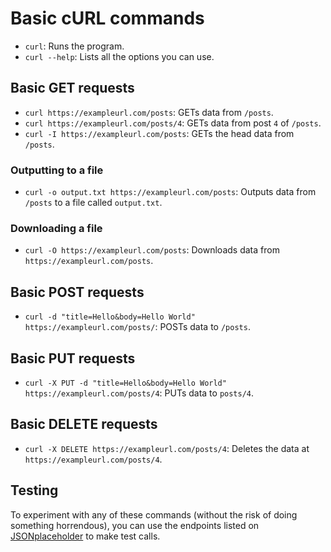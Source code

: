 # Basic cURL commands

- `curl`: Runs the program.
- `curl --help`: Lists all the options you can use.

## Basic GET requests

- `curl https://exampleurl.com/posts`: GETs data from `/posts`.
- `curl https://exampleurl.com/posts/4`: GETs data from post `4` of `/posts`.
- `curl -I https://exampleurl.com/posts`: GETs the head data from `/posts`.

### Outputting to a file

- `curl -o output.txt https://exampleurl.com/posts`: Outputs data from `/posts` to a file called `output.txt`.

### Downloading a file

- `curl -O https://exampleurl.com/posts`: Downloads data from `https://exampleurl.com/posts`.

## Basic POST requests

- `curl -d "title=Hello&body=Hello World" https://exampleurl.com/posts/`: POSTs data to `/posts`.

## Basic PUT requests

- `curl -X PUT -d "title=Hello&body=Hello World" https://exampleurl.com/posts/4`: PUTs data to `posts/4`.

## Basic DELETE requests

- `curl -X DELETE https://exampleurl.com/posts/4`: Deletes the data at `https://exampleurl.com/posts/4`.

## Testing

To experiment with any of these commands (without the risk of doing something horrendous), you can use the endpoints listed on [JSONplaceholder](https://jsonplaceholder.typicode.com/) to make test calls.
